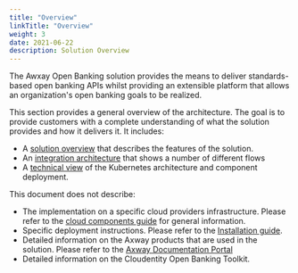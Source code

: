 ```yaml
---
title: "Overview"
linkTitle: "Overview"
weight: 3
date: 2021-06-22
description: Solution Overview
---
```


The Awxay Open Banking solution provides the means to deliver standards-based open banking APIs whilst providing an extensible platform that allows an organization's open banking goals to be realized.

This section provides a general overview of the architecture. The goal is to provide customers with a complete understanding of what the solution provides and how it delivers it. It includes:

* A [solution overview](/docs/overview/solution) that describes the features of the solution.
* An [integration architecture](/docs/overview/integration) that shows a number of different flows
* A [technical view](/docs/overview/technical) of the Kubernetes architecture and component deployment.

This document does not describe:

-   The implementation on a specific cloud providers infrastructure. Please refer to the [cloud components guide](/docs/reference/cloud) for general information.
-   Specific deployment instructions. Please refer to the [Installation guide](/docs/installation).
-   Detailed information on the Axway products that are used in the solution. Please refer to the [Axway Documentation Portal](https://docs.axway.com/)
-   Detailed information on the Cloudentity Open Banking Toolkit. 